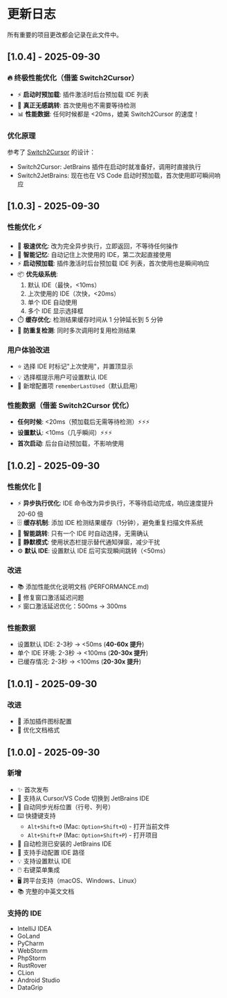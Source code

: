 # 更新日志

所有重要的项目更改都会记录在此文件中。

## [1.0.4] - 2025-09-30

### 🔥 终极性能优化（借鉴 Switch2Cursor）
- ⚡ **启动时预加载**: 插件激活时后台预加载 IDE 列表
- 🎯 **真正无感跳转**: 首次使用也不需要等待检测
- 📊 **性能数据**: 任何时候都是 <20ms，媲美 Switch2Cursor 的速度！

### 优化原理
参考了 [Switch2Cursor](https://github.com/qczone/switch2cursor) 的设计：
- Switch2Cursor: JetBrains 插件在启动时就准备好，调用时直接执行
- Switch2JetBrains: 现在也在 VS Code 启动时预加载，首次使用即可瞬间响应

## [1.0.3] - 2025-09-30

### 性能优化 ⚡
- 🚀 **极速优化**: 改为完全异步执行，立即返回，不等待任何操作
- 🧠 **智能记忆**: 自动记住上次使用的 IDE，第二次起直接使用
- ⚡ **启动预加载**: 插件激活时后台预加载 IDE 列表，首次使用也是瞬间响应
- 📦 **优先级系统**: 
  1. 默认 IDE（最快，<10ms）
  2. 上次使用的 IDE（次快，<20ms）
  3. 单个 IDE 自动使用
  4. 多个 IDE 显示选择框
- ⏱️ **缓存优化**: 检测结果缓存时间从 1 分钟延长到 5 分钟
- 🔄 **防重复检测**: 同时多次调用时复用检测结果

### 用户体验改进
- ⭐ 选择 IDE 时标记"上次使用"，并置顶显示
- 💡 选择框提示用户可设置默认 IDE
- 🎯 新增配置项 `rememberLastUsed`（默认启用）

### 性能数据（借鉴 Switch2Cursor 优化）
- **任何时候**: <20ms（预加载后无需等待检测）⚡⚡⚡
- **设置默认**: <10ms（几乎瞬间）⚡⚡⚡
- **首次启动**: 后台自动预加载，不影响使用

## [1.0.2] - 2025-09-30

### 性能优化 🚀
- ⚡ **异步执行优化**: IDE 命令改为异步执行，不等待启动完成，响应速度提升 20-60 倍
- 🗄️ **缓存机制**: 添加 IDE 检测结果缓存（1分钟），避免重复扫描文件系统
- 🎯 **智能跳转**: 只有一个 IDE 时自动选择，无需确认
- 🔕 **静默模式**: 使用状态栏提示替代通知弹窗，减少干扰
- ⚙️ **默认 IDE**: 设置默认 IDE 后可实现瞬间跳转（<50ms）

### 改进
- 📚 添加性能优化说明文档 (PERFORMANCE.md)
- 🐛 修复窗口激活延迟问题
- ⚡ 窗口激活延迟优化：500ms → 300ms

### 性能数据
- 设置默认 IDE: 2-3秒 → <50ms (**40-60x 提升**)
- 单个 IDE 环境: 2-3秒 → <100ms (**20-30x 提升**)
- 已缓存情况: 2-3秒 → <100ms (**20-30x 提升**)

## [1.0.1] - 2025-09-30

### 改进
- 🎨 添加插件图标配置
- 📝 优化文档格式

## [1.0.0] - 2025-09-30

### 新增
- ✨ 首次发布
- 🚀 支持从 Cursor/VS Code 切换到 JetBrains IDE
- 📍 自动同步光标位置（行号、列号）
- ⌨️ 快捷键支持
  - `Alt+Shift+O` (Mac: `Option+Shift+O`) - 打开当前文件
  - `Alt+Shift+P` (Mac: `Option+Shift+P`) - 打开项目
- 🎯 自动检测已安装的 JetBrains IDE
- 🔧 支持手动配置 IDE 路径
- 💡 支持设置默认 IDE
- 🖱️ 右键菜单集成
- 🖥️ 跨平台支持（macOS、Windows、Linux）
- 📚 完整的中英文文档

### 支持的 IDE
- IntelliJ IDEA
- GoLand
- PyCharm
- WebStorm
- PhpStorm
- RustRover
- CLion
- Android Studio
- DataGrip
